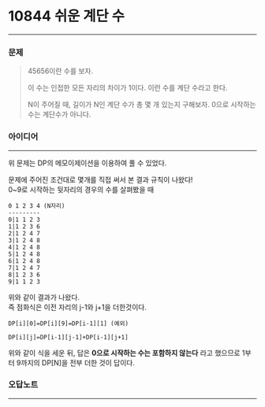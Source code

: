 # 10844 쉬운 계단 수
------------
### 문제

>45656이란 수를 보자.
>
>이 수는 인접한 모든 자리의 차이가 1이다. 이런 수를 계단 수라고 한다.
>
>N이 주어질 때, 길이가 N인 계단 수가 총 몇 개 있는지 구해보자. 0으로 시작하는 수는 계단수가 아니다.

### 아이디어
----------
위 문제는 DP의 메모이제이션을 이용하여 풀 수 있었다.

문제에 주어진 조건대로 몇개를 직접 써서 본 결과 규칙이 나왔다!  
0~9로 시작하는 뒷자리의 경우의 수를 살펴봤을 때
```
0 1 2 3 4 (N자리)
---------
0|1 1 2 3
1|1 2 3 6
2|1 2 4 7
3|1 2 4 8
4|1 2 4 8
5|1 2 4 8
6|1 2 4 8
7|1 2 4 7
8|1 2 3 6
9|1 1 2 3
```
위와 같이 결과가 나왔다.  
즉 점화식은 이전 자리의 j-1와 j+1을 더한것이다.
```
DP[i][0]=DP[i][9]=DP[i-1][1] (예외)

DP[i][j]=DP[i-1][j-1]+DP[i-1][j+1]
```
위와 같이 식을 세운 뒤, 답은 __0으로 시작하는 수는 포함하지 않는다__ 라고 했으므로 1부터 9까지의 DP[N]을 전부 더한 것이 답이다.

### 오답노트
----------
